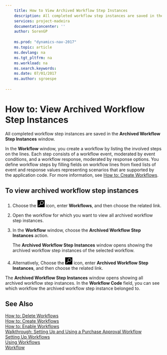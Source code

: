 ```yaml
---
    title: How to View Archived Workflow Step Instances 
    description: All completed workflow step instances are saved in the **Archived Workflow Step Instances** window.
    services: project-madeira
    documentationcenter: ''
    author: SorenGP

    ms.prod: "dynamics-nav-2017"
    ms.topic: article
    ms.devlang: na
    ms.tgt_pltfrm: na
    ms.workload: na
    ms.search.keywords:
    ms.date: 07/01/2017
    ms.author: sgroespe

---
```

# How to: View Archived Workflow Step Instances
All completed workflow step instances are saved in the **Archived Workflow Step Instances** window.  

 In the **Workflow** window, you create a workflow by listing the involved steps on the lines. Each step consists of a workflow event, moderated by event conditions, and a workflow response, moderated by response options. You define workflow steps by filling fields on workflow lines from fixed lists of event and response values representing scenarios that are supported by the application code. For more information, see [How to: Create Workflows](across-how-to-create-workflows.md).  

## To view archived workflow step instances  
1.  Choose the ![Search for Page or Report](media/ui-search/search_small.png "Search for Page or Report icon") icon, enter **Workflows**, and then choose the related link.  
2.  Open the workflow for which you want to view all archived workflow step instances.  
3.  In the **Workflow** window, choose the **Archived Workflow Step Instances** action.  

    The **Archived Workflow Step Instances** window opens showing the archived workflow step instances of the selected workflow.  
4.  Alternatively, Choose the ![Search for Page or Report](media/ui-search/search_small.png "Search for Page or Report icon") icon, enter **Archived Workflow Step Instances**, and then choose the related link.  

The **Archived Workflow Step Instances** window opens showing all archived workflow step instances. In the **Workflow Code** field, you can see which workflow the archived workflow step instance belonged to.  

## See Also  
 [How to: Delete Workflows](across-how-to-delete-workflows.md)   
 [How to: Create Workflows](across-how-to-create-workflows.md)   
 [How to: Enable Workflows](across-how-to-enable-workflows.md)   
 [Walkthrough: Setting Up and Using a Purchase Approval Workflow](walkthrough-setting-up-and-using-a-purchase-approval-workflow.md)   
 [Setting Up Workflows](across-set-up-workflows.md)   
 [Using Workflows](across-use-workflows.md)   
 [Workflow](across-workflow.md)
